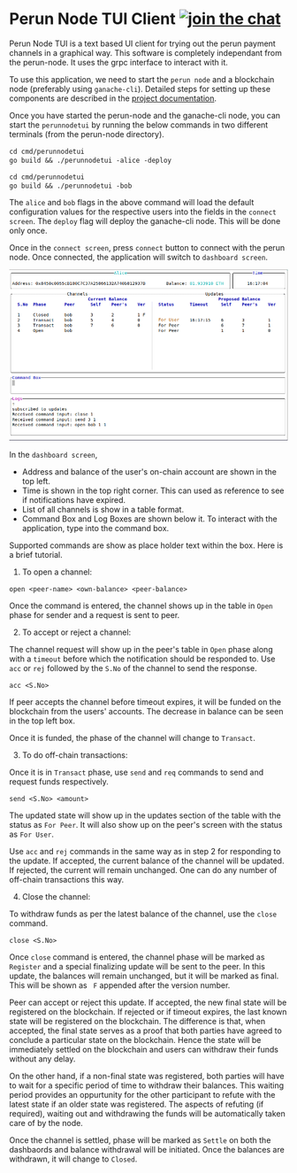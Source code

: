 # Perun Node TUI Client [![join the chat][rocketchat-image]][rocketchat-url]

[rocketchat-url]: https://chat.hyperledger.org/channel/perun
[rocketchat-image]: https://open.rocket.chat/images/join-chat.svg

Perun Node TUI is a text based UI client for trying out the perun payment
channels in a graphical way. This software is completely independant from the
perun-node. It uses the grpc interface to interact with it.

To use this application, we need to start the `perun node` and a blockchain
node (preferably using `ganache-cli`). Detailed steps for setting up these
components are described in the
[project documentation](https://labs.hyperledger.org/perun-doc/node/user_guide.html#getting-started).

Once you have started the perun-node and the ganache-cli node, you can start
the `perunnodetui` by running the below commands in two different terminals
(from the perun-node directory).


```
cd cmd/perunnodetui
go build && ./perunnodetui -alice -deploy
```

```
cd cmd/perunnodetui
go build && ./perunnodetui -bob
```

The `alice` and `bob` flags in the above command will load the default
configuration values for the respective users into the fields in the `connect
screen`. The `deploy` flag will deploy the ganache-cli node. This will be done
only once.

Once in the `connect screen`, press `connect` button to connect with the perun
node. Once connected, the application will switch to `dashboard screen`.

![Dashboard image not found](dashboard.png?raw=true "Dashboard screen")

In the `dashboard screen`,

- Address and balance of the user's on-chain account are shown in the top left.
- Time is shown in the top right corner. This can used as reference to see if
  notifications have expired.
- List of all channels is show in a table format.
- Command Box and Log Boxes are shown below it. To interact with the
  application, type into the command box.

 Supported commands are show as place holder text within the box. Here is a brief tutorial.

1. To open a channel:

```
open <peer-name> <own-balance> <peer-balance> 
```

Once the command is entered, the channel shows up in the table in `Open` phase
for sender and a request is sent to peer.

2. To accept or reject a channel:

The channel request will show up in the peer's table in `Open` phase along with
a `timeout` before which the notification should be responded to. Use `acc` or
`rej` followed by the `S.No` of the channel to send the response.

```
acc <S.No>
```

If peer accepts the channel before timeout expires, it will be funded on the
blockchain from the users' accounts. The decrease in balance can be seen in the
top left box.

Once it is funded, the phase of the channel will change to `Transact`.

3. To do off-chain transactions:

Once it is in `Transact` phase, use `send` and `req` commands to send and
request funds respectively.

```
send <S.No> <amount>
```

The updated state will show up in the updates section of the table with the
status as `For Peer`. It will also show up on the peer's screen with the status
as `For User`.

Use `acc` and `rej` commands in the same way as in step 2 for responding to the
update. If accepted, the current balance of the channel will be updated. If
rejected, the current will remain unchanged. One can do any number of off-chain
transactions this way.

4. Close the channel:

To withdraw funds as per the latest balance of the channel, use the `close`
command.

```
close <S.No>
```

Once `close` command is entered, the channel phase will be marked as `Register`
and a special finalizing update will be sent to the peer. In this update, the
balances will remain unchanged, but it will be marked as final. This will be
shown as ` F` appended after the version number.

Peer can accept or reject this update. If accepted, the new final state will be
registered on the blockchain.  If rejected or if timeout expires, the last
known state will be registered on the blockchain. The difference is that, when
accepted, the final state serves as a proof that both parties have agreed to
conclude a particular state on the blockchain. Hence the state will be
immediately settled on the blockchain and users can withdraw their funds
without any delay.

On the other hand, if a non-final state was registered, both parties will have
to wait for a specific period of time to withdraw their balances. This waiting
period provides an oppurtunity for the other participant to refute with the
latest state if an older state was registered. The aspects of refuting (if
required), waiting out and withdrawing the funds will be automatically taken
care of by the node.

Once the channel is settled, phase will be marked as `Settle` on both the
dashbaords and balance withdrawal will be initiated. Once the balances are
withdrawn, it will change to `Closed`.
